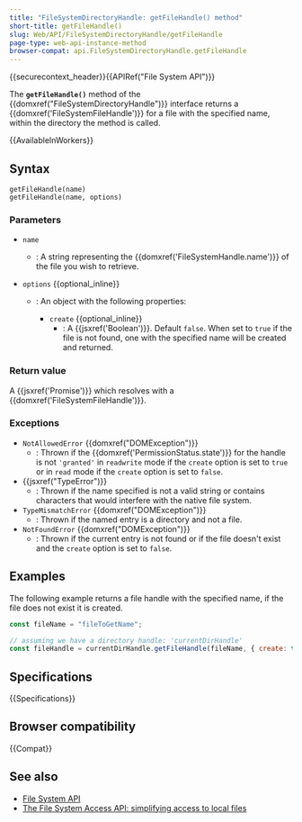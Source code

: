 ```yaml
---
title: "FileSystemDirectoryHandle: getFileHandle() method"
short-title: getFileHandle()
slug: Web/API/FileSystemDirectoryHandle/getFileHandle
page-type: web-api-instance-method
browser-compat: api.FileSystemDirectoryHandle.getFileHandle
---
```


{{securecontext_header}}{{APIRef("File System API")}}

The **`getFileHandle()`** method of the
{{domxref("FileSystemDirectoryHandle")}} interface returns a
{{domxref('FileSystemFileHandle')}} for a file with the specified name, within the
directory the method is called.

{{AvailableInWorkers}}

## Syntax

```js-nolint
getFileHandle(name)
getFileHandle(name, options)
```

### Parameters

- `name`
  - : A string representing the {{domxref('FileSystemHandle.name')}} of
    the file you wish to retrieve.
- `options` {{optional_inline}}

  - : An object with the following properties:

    - `create` {{optional_inline}}
      - : A {{jsxref('Boolean')}}. Default `false`. When
        set to `true` if the file is not found, one with the specified name
        will be created and returned.

### Return value

A {{jsxref('Promise')}} which resolves with a {{domxref('FileSystemFileHandle')}}.

### Exceptions

- `NotAllowedError` {{domxref("DOMException")}}
  - : Thrown if the {{domxref('PermissionStatus.state')}} for the handle is not `'granted'` in `readwrite` mode if the `create` option is set to `true` or in `read` mode if the `create` option is set to `false`.
- {{jsxref("TypeError")}}
  - : Thrown if the name specified is not a valid string or contains characters that would
    interfere with the native file system.
- `TypeMismatchError` {{domxref("DOMException")}}
  - : Thrown if the named entry is a directory and not a file.
- `NotFoundError` {{domxref("DOMException")}}
  - : Thrown if the current entry is not found or if the file doesn't exist and the `create` option is set to
    `false`.

## Examples

The following example returns a file handle with the specified name, if the file does
not exist it is created.

```js
const fileName = "fileToGetName";

// assuming we have a directory handle: 'currentDirHandle'
const fileHandle = currentDirHandle.getFileHandle(fileName, { create: true });
```

## Specifications

{{Specifications}}

## Browser compatibility

{{Compat}}

## See also

- [File System API](/en-US/docs/Web/API/File_System_API)
- [The File System Access API: simplifying access to local files](https://developer.chrome.com/articles/file-system-access/)
